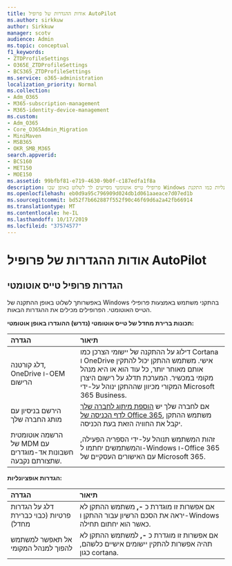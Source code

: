 ```yaml
---
title: אודות ההגדרות של פרופיל AutoPilot
ms.author: sirkkuw
author: Sirkkuw
manager: scotv
audience: Admin
ms.topic: conceptual
f1_keywords:
- ZTDProfileSettings
- O365E_ZTDProfileSettings
- BCS365_ZTDProfileSettings
ms.service: o365-administration
localization_priority: Normal
ms.collection:
- Adm_O365
- M365-subscription-management
- M365-identity-device-management
ms.custom:
- Adm_O365
- Core_O365Admin_Migration
- MiniMaven
- MSB365
- OKR_SMB_M365
search.appverid:
- BCS160
- MET150
- MOE150
ms.assetid: 99bfbf81-e719-4630-9b0f-c187edfa1f8a
description: פרופילי טייס אוטומטי מסייעים לך לשלוט באופן שבו Windows מקבל התקנה בהתקני משתמש. הפרופילים מכילים הגדרות ברירת מחדל ואופציונליות כמו התקנת Cortana.
ms.openlocfilehash: eb0d9a95c796909d024db1d061aaeace7d07ed1b
ms.sourcegitcommit: bd52f7b662887f552f90c46f69d6a2a42fb66914
ms.translationtype: MT
ms.contentlocale: he-IL
ms.lasthandoff: 10/17/2019
ms.locfileid: "37574577"
---
```

# <a name="about-autopilot-profile-settings"></a>אודות ההגדרות של פרופיל AutoPilot

## <a name="autopilot-profile-settings"></a>הגדרות פרופיל טייס אוטומטי

באפשרותך לשלוט באופן ההתקנה של Windows בהתקני משתמש באמצעות פרופילי הטייס האוטומטי. הפרופילים מכילים את ההגדרות הבאות.
  
 **תכונות ברירת מחדל של טייס אוטומטי (נדרש) ההוגדרו באופן אוטומטי:**
  
|**הגדרה**|**תיאור**|
|:-----|:-----|
|דלג קורטנה, OneDrive ו-OEM הרישום  <br/> |דילוג על ההתקנה של יישומי הצרכן כמו Cortana ו OneDrive אישי. משתמש ההתקן יכול להתקין אותם מאוחר יותר, כל עוד הוא או היא מנהל מקומי במכשיר. המערכת תדלג על רישום היצרן המקורי מכיוון שההתקן ינוהל על-ידי Microsoft 365 Business.  <br/> |
|הירשם בניסיון עם מותג החברה שלך  <br/> |אם לחברה שלך יש [הוספת מיתוג לחברה שלך לדף הכניסה של Office 365](https://support.office.com/article/a1229cdb-ce19-4da5-90c7-2b9b146aef0a), משתמש ההתקן יקבל את החוויה הזאת בעת הכניסה.  <br/> |
|הרשמה אוטומטית של MDM עם חשבונות אד-מוגדרים שתצורתם נקבעה.  <br/> |זהות המשתמש תנוהל על-ידי הספריה הפעילה, והמשתמשים יחתמו ל-Windows ו-Office 365 עם האישורים העסקיים של Microsoft 365.  <br/> |
   
 **הגדרות אופציונליות:**
  
|**הגדרה**|**תיאור**|
|:-----|:-----|
|דלג על הגדרות פרטיות (כבוי כברירת מחדל)  <br/> |אם אפשרות זו מוגדרת כ **-,** משתמש ההתקן לא יראה את הסכם הרשיון עבור ההתקן ו-Windows כאשר הוא יחתום תחילה.  <br/> |
|אל תאפשר למשתמש להפוך למנהל המקומי  <br/> |אם אפשרות זו מוגדרת כ **-,** למשתמש ההתקן לא תהיה אפשרות להתקין יישומים אישיים כלשהם, כגון cortana.  <br/> |
   
